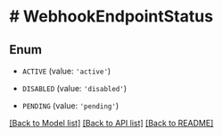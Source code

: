 # # WebhookEndpointStatus

## Enum


* `ACTIVE` (value: `'active'`)

* `DISABLED` (value: `'disabled'`)

* `PENDING` (value: `'pending'`)


[[Back to Model list]](../../README.md#models) [[Back to API list]](../../README.md#endpoints) [[Back to README]](../../README.md)
